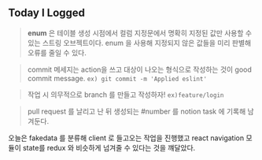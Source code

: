 ## Today I Logged

> **enum** 은 테이블 생성 시점에서 컬럼 지정문에서 명확히 지정된 값만 사용할 수 있는 스트링 오브젝트이다. enum 을 사용해 지정되지 않은 값들을 미리 판별해 오류를 줄일 수 있다.

> commit 메세지는 action을 쓰고 대상이 나오는 형식으로 작성하는 것이 good commit message.
> `ex) git commit -m 'Applied eslint'`

> 작업 시 의무적으로 branch 를 만들고 작성하자! `ex)feature/login`

> pull request 를 날리고 난 뒤 생성되는 #number 를 notion task 에 기록해 남겨둔다.


오늘은 fakedata 를 분류해 client 로 들고오는 작업을 진행했고 react navigation 모듈이 state를 redux 와 비슷하게 넘겨줄 수 있다는 것을 꺠달았다.

